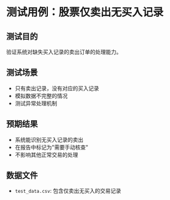 # 测试用例：股票仅卖出无买入记录

## 测试目的
验证系统对缺失买入记录的卖出订单的处理能力。

## 测试场景
- 只有卖出记录，没有对应的买入记录
- 模拟数据不完整的情况
- 测试异常处理机制

## 预期结果
- 系统能识别无买入记录的卖出
- 在报告中标记为"需要手动核查"
- 不影响其他正常交易的处理

## 数据文件
- `test_data.csv`: 包含仅卖出无买入的交易记录
